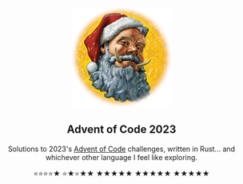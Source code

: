<!-- PROJECT LOGO -->
<br />
<div align="center">
  <a href="https://github.com/rfrazier716/advent-of-code-2023">
    <img src="images/hogfather.png" alt="Logo" width="200" height="200">
  </a>

  <h2 align="center">Advent of Code 2023</h2>

  <p align="center">
    Solutions to 2023's <a href="https://adventofcode.com">Advent of Code</a> challenges, written in Rust... and whichever other language I feel like exploring.
  </p>
  <p align="center">
 ⭐⭐⭐⭐★ ⭐★⭐★★ ★★★★★ ★★★★★ ★★★★★
  </p>
</div>

<!--⭐ -->
